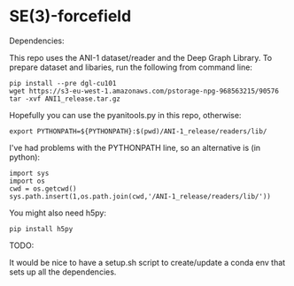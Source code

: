 # SE(3)-forcefield

Dependencies:

This repo uses the ANI-1 dataset/reader and the Deep Graph Library. To prepare dataset and libaries, run the following from command line:

    pip install --pre dgl-cu101
    wget https://s3-eu-west-1.amazonaws.com/pstorage-npg-968563215/90576
    tar -xvf ANI1_release.tar.gz
    
Hopefully you can use the pyanitools.py in this repo, otherwise:

    export PYTHONPATH=${PYTHONPATH}:$(pwd)/ANI-1_release/readers/lib/

I've had problems with the PYTHONPATH line, so an alternative is (in python):

    import sys
    import os
    cwd = os.getcwd()
    sys.path.insert(1,os.path.join(cwd,'/ANI-1_release/readers/lib/'))

You might also need h5py:

    pip install h5py

TODO:

It would be nice to have a setup.sh script to create/update a conda env that sets up all the dependencies.

